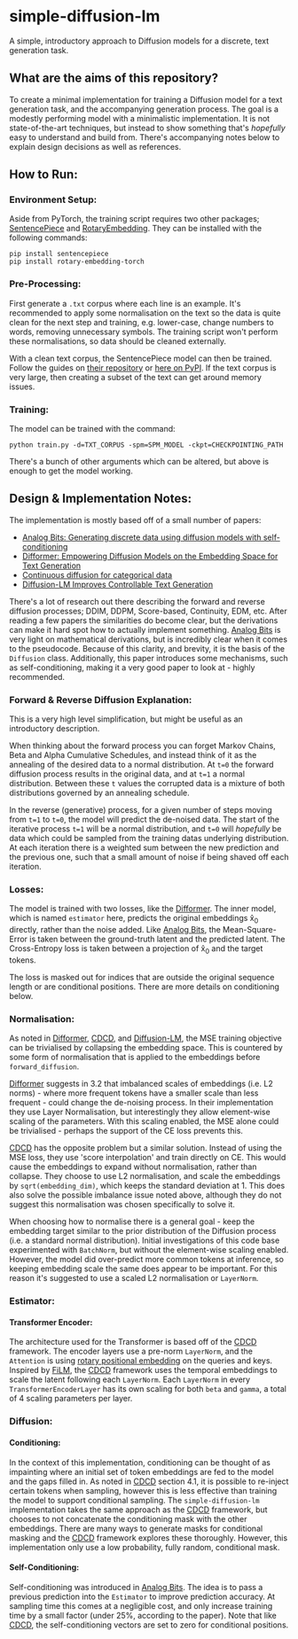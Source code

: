 # simple-diffusion-lm

A simple, introductory approach to Diffusion models for a discrete, text generation task.

## What are the aims of this repository?

To create a minimal implementation for training a Diffusion model for a text generation task,
and the accompanying generation process.
The goal is a modestly performing model with a minimalistic implementation.
It is not state-of-the-art techniques, but instead to show something that's _hopefully_ easy to understand
and build from.
There's accompanying notes below to explain design decisions as well as references.

## How to Run:

### Environment Setup:

Aside from PyTorch, the training script requires two other packages; 
[SentencePiece](https://github.com/google/sentencepiece) and 
[RotaryEmbedding](https://github.com/lucidrains/rotary-embedding-torch). 
They can be installed with the following commands: 
```commandline
pip install sentencepiece
pip install rotary-embedding-torch
```

### Pre-Processing:

First generate a `.txt` corpus where each line is an example. 
It's recommended to apply some normalisation on the text so the data is quite clean for the next step and training, e.g.
lower-case, change numbers to words, removing unnecessary symbols. 
The training script won't perform these normalisations, so data should be cleaned externally.

With a clean text corpus, the SentencePiece model can then be trained. 
Follow the guides on [their repository](https://github.com/google/sentencepiece)
or [here on PyPI](https://pypi.org/project/sentencepiece/). 
If the text corpus is very large, then creating a subset of the text can get around memory issues. 

### Training:

The model can be trained with the command:
```commandline
python train.py -d=TXT_CORPUS -spm=SPM_MODEL -ckpt=CHECKPOINTING_PATH
```
There's a bunch of other arguments which can be altered, but above is enough to get the model working.

## Design & Implementation Notes:

The implementation is mostly based off of a small number of papers:

* [Analog Bits: Generating discrete data using diffusion models with self-conditioning][1]
* [Difformer: Empowering Diffusion Models on the Embedding Space for Text Generation][2]
* [Continuous diffusion for categorical data][3]
* [Diffusion-LM Improves Controllable Text Generation][4]

There's a lot of research out there describing the forward and reverse diffusion processes;
DDIM, DDPM, Score-based, Continuity, EDM, etc.
After reading a few papers the similarities do become clear, but the derivations can make it hard spot
how to actually implement something.
[Analog Bits][1] is very light on mathematical derivations,
but is incredibly clear when it comes to the pseudocode.
Because of this clarity, and brevity, it is the basis of the `Diffusion` class.
Additionally, this paper introduces some mechanisms, such as self-conditioning,
making it a very good paper to look at - highly recommended.

### Forward & Reverse Diffusion Explanation:

This is a very high level simplification, but might be useful as an introductory description.

When thinking about the forward process you can forget Markov Chains, Beta and Alpha Cumulative Schedules,
and instead think of it as the annealing of the desired data to a normal distribution.
At `t=0` the forward diffusion process results in the original data, and at `t=1` a normal distribution.
Between these `t` values the corrupted data is a mixture of both distributions governed by an annealing schedule.

In the reverse (generative) process, for a given number of steps moving from `t=1` to `t=0`,
the model will predict the de-noised data.
The start of the iterative process `t=1` will be a normal distribution,
and `t=0` will _hopefully_ be data which could be sampled from the training datas underlying distribution.
At each iteration there is a weighted sum between the new prediction and the previous one,
such that a small amount of noise if being shaved off each iteration.

### Losses:

The model is trained with two losses, like the [Difformer][2]. The inner model, which is named `estimator` here,
predicts the original embeddings x̂<sub>0</sub> directly, rather than the noise added. Like [Analog Bits][1],
the Mean-Square-Error is taken between the ground-truth latent and the predicted latent.
The Cross-Entropy loss is taken between a projection of x̂<sub>0</sub> and the target tokens.

The loss is masked out for indices that are outside the original sequence length or are conditional positions.
There are more details on conditioning below.

### Normalisation:

As noted in [Difformer][2], [CDCD][3], and [Diffusion-LM][4],
the MSE training objective can be trivialised by collapsing the embedding space.
This is countered by some form of normalisation that is applied to the embeddings before `forward_diffusion`.

[Difformer][2] suggests in 3.2 that imbalanced scales of embeddings (i.e. L2 norms) -
where more frequent tokens have a smaller scale than less frequent -
could change the de-noising process. In their implementation they use Layer Normalisation, but interestingly
they allow element-wise scaling of the parameters.
With this scaling enabled, the MSE alone could be trivialised - perhaps the support of the CE loss prevents this.

[CDCD][3] has the opposite problem but a similar solution.
Instead of using the MSE loss, they use 'score interpolation' and train directly on CE.
This would cause the embeddings to expand without normalisation, rather than collapse.
They choose to use L2 normalisation, and scale the embeddings by `sqrt(embedding_dim)`,
which keeps the standard deviation at 1.
This does also solve the possible imbalance issue noted above,
although they do not suggest this normalisation was chosen specifically to solve it.

When choosing how to normalise there is a general goal - keep the embedding target similar to the prior distribution
of the Diffusion process (i.e. a standard normal distribution). 
Initial investigations of this code base experimented with `BatchNorm`, but without the element-wise scaling enabled. 
However, the model did over-predict more common tokens at inference, so keeping embedding scale the same does
appear to be important. For this reason it's suggested to use a scaled L2 normalisation or `LayerNorm`.

### Estimator:

#### Transformer Encoder: 

The architecture used for the Transformer is based off of the [CDCD][3] framework. The encoder layers use a pre-norm
`LayerNorm`, and the `Attention` is using [rotary positional embedding][6] on the queries and keys. 
Inspired by [FiLM][7], the [CDCD][3] framework uses the temporal embeddings to scale the latent following each `LayerNorm`.
Each `LayerNorm` in every `TransformerEncoderLayer` has its own scaling for both `beta` and `gamma`, 
a total of 4 scaling parameters per layer.

### Diffusion:

#### Conditioning:

In the context of this implementation, conditioning can be thought of as impainting where an initial set of token
embeddings are fed to the model and the gaps filled in.
As noted in [CDCD][3] section 4.1, it is possible to re-inject certain tokens when sampling, 
however this is less effective than training the model to support conditional sampling. 
The `simple-diffusion-lm` implementation takes the same approach as the [CDCD][3] framework, 
but chooses to not concatenate the conditioning mask with the other embeddings. 
There are many ways to generate masks for conditional masking and the [CDCD][3] framework explores these thoroughly.
However, this implementation only use a low probability, fully random, conditional mask.  

#### Self-Conditioning:

Self-conditioning was introduced in [Analog Bits][1]. The idea is to pass a previous prediction into the `Estimator`
to improve prediction accuracy. At sampling time this comes at a negligible cost, 
and only increase training time by a small factor (under 25%, according to the paper). 
Note that like [CDCD][3], the self-conditioning vectors are set to zero for conditional positions.

[1]: <https://arxiv.org/abs/2208.04202> "Analog Bits: Generating discrete data using diffusion models with self-conditioning"

[2]: <https://arxiv.org/abs/2212.09412> "Difformer: Empowering Diffusion Models on the Embedding Space for Text Generation"

[3]: <https://arxiv.org/abs/2211.15089> "Continuous diffusion for categorical data"

[4]: <https://arxiv.org/abs/2205.14217> "Diffusion-LM Improves Controllable Text Generation"

[5]: <https://arxiv.org/abs/2301.10972> "On the Importance of Noise Scheduling for Diffusion Models"

[6]: <https://arxiv.org/abs/2104.09864> "RoFormer: Enhanced Transformer with Rotary Position Embedding"

[7]: <https://arxiv.org/abs/1709.07871> "FiLM: Visual Reasoning with a General Conditioning Layer"